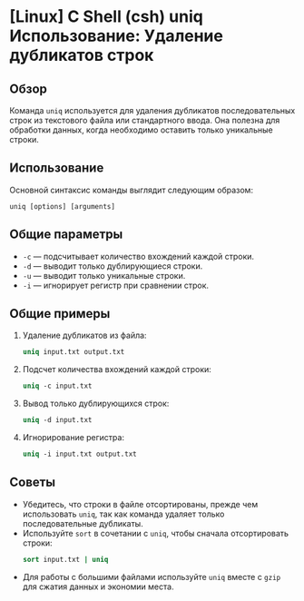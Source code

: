 # [Linux] C Shell (csh) uniq Использование: Удаление дубликатов строк

## Обзор
Команда `uniq` используется для удаления дубликатов последовательных строк из текстового файла или стандартного ввода. Она полезна для обработки данных, когда необходимо оставить только уникальные строки.

## Использование
Основной синтаксис команды выглядит следующим образом:

```
uniq [options] [arguments]
```

## Общие параметры
- `-c` — подсчитывает количество вхождений каждой строки.
- `-d` — выводит только дублирующиеся строки.
- `-u` — выводит только уникальные строки.
- `-i` — игнорирует регистр при сравнении строк.

## Общие примеры
1. Удаление дубликатов из файла:
   ```csh
   uniq input.txt output.txt
   ```

2. Подсчет количества вхождений каждой строки:
   ```csh
   uniq -c input.txt
   ```

3. Вывод только дублирующихся строк:
   ```csh
   uniq -d input.txt
   ```

4. Игнорирование регистра:
   ```csh
   uniq -i input.txt output.txt
   ```

## Советы
- Убедитесь, что строки в файле отсортированы, прежде чем использовать `uniq`, так как команда удаляет только последовательные дубликаты.
- Используйте `sort` в сочетании с `uniq`, чтобы сначала отсортировать строки:
  ```csh
  sort input.txt | uniq
  ```
- Для работы с большими файлами используйте `uniq` вместе с `gzip` для сжатия данных и экономии места.